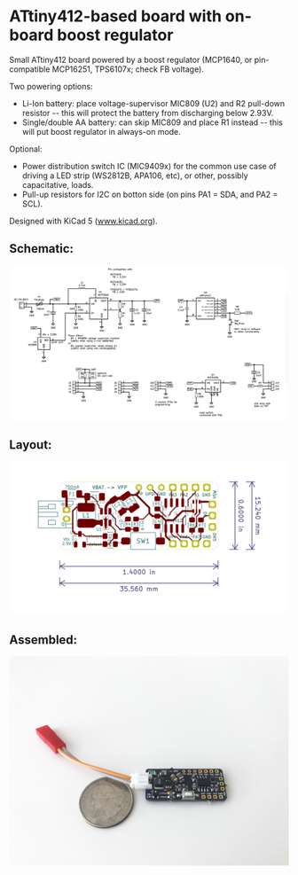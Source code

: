 # ATtiny412-based board with on-board boost regulator

Small ATtiny412 board powered by a boost regulator (MCP1640, or pin-compatible MCP16251, TPS6107x; check FB voltage).

Two powering options:
* Li-Ion battery: place voltage-supervisor MIC809 (U2) and R2 pull-down resistor -- this will protect the battery from discharging below 2.93V.
* Single/double AA battery: can skip MIC809 and place R1 instead -- this will put boost regulator in always-on mode.

Optional:
* Power distribution switch IC (MIC9409x) for the common use case of driving a LED strip (WS2812B, APA106, etc), or other, possibly capacitative, loads.
* Pull-up resistors for I2C on botton side (on pins PA1 = SDA, and PA2 = SCL).

Designed with KiCad 5 (www.kicad.org).

## Schematic:
![schematic](img/schematic.png)

## Layout:
![layout](img/pcb_layout.png)

## Assembled:
![layout](img/pcb_assembled.jpg)
